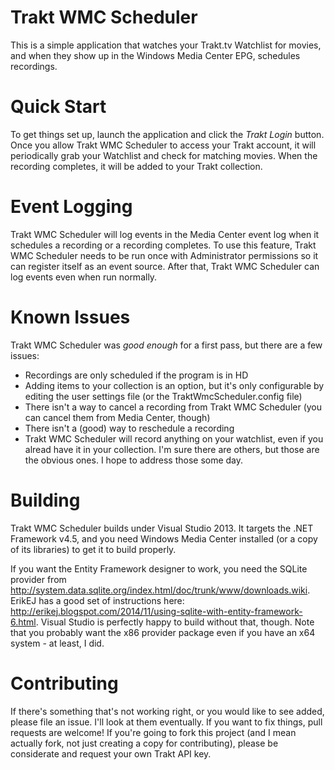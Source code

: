 Trakt WMC Scheduler
===================
This is a simple application that watches your Trakt.tv Watchlist for movies, and when they show up in the Windows Media Center EPG, schedules recordings.

Quick Start
===========
To get things set up, launch the application and click the _Trakt Login_ button. Once you allow Trakt WMC Scheduler to access your Trakt account, it will periodically grab your Watchlist and check for matching movies. When the recording completes, it will be added to your Trakt collection.

Event Logging
=============
Trakt WMC Scheduler will log events in the Media Center event log when it schedules a recording or a recording completes. To use this feature, Trakt WMC Scheduler needs to be run once with Administrator permissions so it can register itself as an event source. After that, Trakt WMC Scheduler can log events even when run normally.

Known Issues
============
Trakt WMC Scheduler was _good enough_ for a first pass, but there are a few issues:
* Recordings are only scheduled if the program is in HD
* Adding items to your collection is an option, but it's only configurable by editing the user settings file (or the TraktWmcScheduler.config file)
* There isn't a way to cancel a recording from Trakt WMC Scheduler (you can cancel them from Media Center, though)
* There isn't a (good) way to reschedule a recording
* Trakt WMC Scheduler will record anything on your watchlist, even if you alread have it in your collection.
I'm sure there are others, but those are the obvious ones. I hope to address those some day.

Building
========
Trakt WMC Scheduler builds under Visual Studio 2013. It targets the .NET Framework v4.5, and you need Windows Media Center installed (or a copy of its libraries) to get it to build properly.

If you want the Entity Framework designer to work, you need the SQLite provider from http://system.data.sqlite.org/index.html/doc/trunk/www/downloads.wiki. ErikEJ has a good set of instructions here: http://erikej.blogspot.com/2014/11/using-sqlite-with-entity-framework-6.html. Visual Studio is perfectly happy to build without that, though. Note that you probably want the x86 provider package even if you have an x64 system - at least, I did.

Contributing
============
If there's something that's not working right, or you would like to see added, please file an issue. I'll look at them eventually. If you want to fix things, pull requests are welcome!
If you're going to fork this project (and I mean actually fork, not just creating a copy for contributing), please be considerate and request your own Trakt API key.
